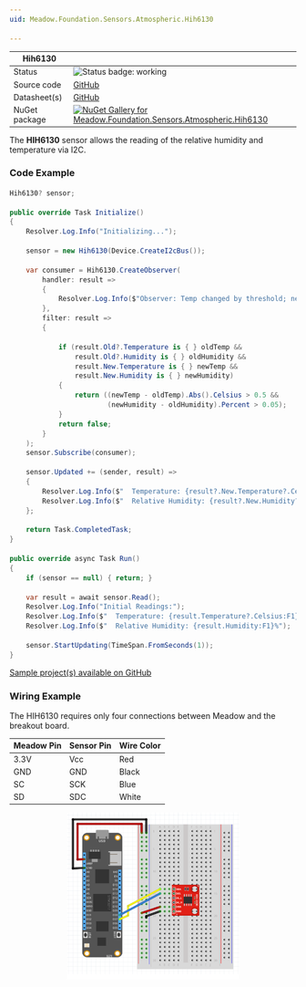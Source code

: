 ```yaml
---
uid: Meadow.Foundation.Sensors.Atmospheric.Hih6130

---
```


| Hih6130 | |
|--------|--------|
| Status | <img src="https://img.shields.io/badge/Working-brightgreen" style="width: auto; height: -webkit-fill-available;" alt="Status badge: working" /> |
| Source code | [GitHub](https://github.com/WildernessLabs/Meadow.Foundation/tree/main/Source/Meadow.Foundation.Peripherals/Sensors.Atmospheric.Hih6130) |
| Datasheet(s) | [GitHub](https://github.com/WildernessLabs/Meadow.Foundation/tree/main/Source/Meadow.Foundation.Peripherals/Sensors.Atmospheric.Hih6130/Datasheet) |
| NuGet package | <a href="https://www.nuget.org/packages/Meadow.Foundation.Sensors.Atmospheric.Hih6130/" target="_blank"><img src="https://img.shields.io/nuget/v/Meadow.Foundation.Sensors.Atmospheric.Hih6130.svg?label=Meadow.Foundation.Sensors.Atmospheric.Hih6130" alt="NuGet Gallery for Meadow.Foundation.Sensors.Atmospheric.Hih6130" /></a> |

The **HIH6130** sensor allows the reading of the relative humidity and temperature via I2C.

### Code Example

```csharp
Hih6130? sensor;

public override Task Initialize()
{
    Resolver.Log.Info("Initializing...");

    sensor = new Hih6130(Device.CreateI2cBus());

    var consumer = Hih6130.CreateObserver(
        handler: result =>
        {
            Resolver.Log.Info($"Observer: Temp changed by threshold; new temp: {result.New.Temperature?.Celsius:N2}C, old: {result.Old?.Temperature?.Celsius:N2}C");
        },
        filter: result =>
        {

            if (result.Old?.Temperature is { } oldTemp &&
                result.Old?.Humidity is { } oldHumidity &&
                result.New.Temperature is { } newTemp &&
                result.New.Humidity is { } newHumidity)
            {
                return ((newTemp - oldTemp).Abs().Celsius > 0.5 &&
                        (newHumidity - oldHumidity).Percent > 0.05);
            }
            return false;
        }
    );
    sensor.Subscribe(consumer);

    sensor.Updated += (sender, result) =>
    {
        Resolver.Log.Info($"  Temperature: {result?.New.Temperature?.Celsius:F1}°C");
        Resolver.Log.Info($"  Relative Humidity: {result?.New.Humidity?.Percent:F1}%");
    };

    return Task.CompletedTask;
}

public override async Task Run()
{
    if (sensor == null) { return; }

    var result = await sensor.Read();
    Resolver.Log.Info("Initial Readings:");
    Resolver.Log.Info($"  Temperature: {result.Temperature?.Celsius:F1}°C");
    Resolver.Log.Info($"  Relative Humidity: {result.Humidity:F1}%");

    sensor.StartUpdating(TimeSpan.FromSeconds(1));
}

```

[Sample project(s) available on GitHub](https://github.com/WildernessLabs/Meadow.Foundation/tree/main/Source/Meadow.Foundation.Peripherals/Sensors.Atmospheric.Hih6130/Samples/Hih6130_Sample)

### Wiring Example

The HIH6130 requires only four connections between Meadow and the breakout board.

| Meadow Pin   | Sensor Pin     | Wire Color |
|--------------|----------------|------------|
| 3.3V         | Vcc            | Red        |
| GND          | GND            | Black      |
| SC           | SCK            | Blue       |
| SD           | SDC            | White      |

<img src="../../API_Assets/Meadow.Foundation.Sensors.Atmospheric.HIH6130/HIH6130_Fritzing.svg" 
    style="width: 60%; display: block; margin-left: auto; margin-right: auto;" />




